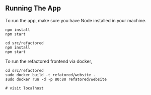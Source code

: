 
## Running The App
To run the app, make sure you have Node installed in your machine.
```
npm install
npm start

cd src/refactored 
npm install
npm start
```

To run the refactored frontend via docker,
```
cd src/refactored 
sudo docker build -t refatored/website .
sudo docker run -d -p 80:80 refatored/website

# visit localhost
```

